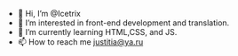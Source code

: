 - 👋 Hi, I’m @Icetrix
- 👀 I’m interested in front-end development and translation.
- 🌱 I’m currently learning HTML,CSS, and JS.
- 📫 How to reach me justitia@ya.ru

<!---
Icetrix/Icetrix is a ✨ special ✨ repository because its `README.md` (this file) appears on your GitHub profile.
You can click the Preview link to take a look at your changes.
--->
